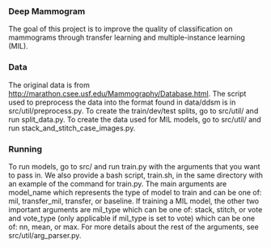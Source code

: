 ### Deep Mammogram

The goal of this project is to improve the quality of classification on mammograms through transfer learning and multiple-instance learning (MIL).


### Data
The original data is from http://marathon.csee.usf.edu/Mammography/Database.html. The script used to preprocess the data into the format found in data/ddsm is in src/util/preprocess.py. To create the train/dev/test splits, go to src/util/ and run split_data.py. To create the data used for MIL models, go to src/util/ and run stack_and_stitch_case_images.py.

### Running
To run models, go to src/ and run train.py with the arguments that you want to pass in. We also provide a bash script, train.sh, in the same directory with an example of the command for train.py. The main arguments are model_name which represents the type of model to train and can be one of: mil, transfer_mil, transfer, or baseline. If training a MIL model, the other two important arguments are mil_type which can be one of: stack, stitch, or vote and vote_type (only applicable if mil_type is set to vote) which can be one of: nn, mean, or max. For more details about the rest of the arguments, see src/util/arg_parser.py.
